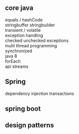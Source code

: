 ## core java
equals / hashCode  
stringbuffer stringbuilder  
transient / volatile  
exception handling  
checked unchecked exceptions   
multi thread programming  
synchronized  
java 8  
forEach  
api streams  

## Spring
dependency injection
transactions

## spring boot

## design patterns



